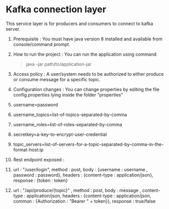 # Kafka connection layer
This service layer is for producers and consumers to connect to kafka server.

 1. Prerequisite :
 You must have java version 8 installed and available from console/command prompt.
 
 2. How to run the project :
 You can run the application using command 
 

    >java -jar path/to/application-jar
    
 3. Access policy :
A user/system needs to be authorized to either produce or consume message for a specific topic.

 4. Configuration changes :
 You can change properties by editing the file config.properties lying inside the folder "properties"
1. username=password
2. username_topics=list-of-topics-separated-by-comma
3. username_roles=list-of-roles-separated-by-comma
4. secretkey=a-key-to-encrypt-user-credential
5. topic_servers=list-of-servers-for-a-topic-separated-by-comma-in-the-format-host:ip

 5. Rest endpoint exposed :
 1. url : "/user/login", method : post, body : {username : username , password : password}, headers : {content-type : application/json}, response : {token : token}
 2. url : "/api/produce/{topic}" , method : post, body : message , content-type : application/json, headers : {content-type : application/json, common : {Authorization : "Bearer " + token}}, response : true/false
 

